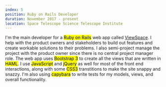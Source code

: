 ```yaml
---
index: 5
position: Ruby on Rails Developer
duration: November 2017 - present
location: Space Telescope Science Telescope Institute
---
```

I'm the main developer for a <mark>Ruby on Rails</mark> web app called <a href="https://viewspace.org">ViewSpace</a>. I help with the product owners and stakeholders to build out features and create workable solutions to their problems. I also semi-project manage the project with the product owner since there is no central project manager role. The web app uses <mark>Bootstrap 3</mark> to create all the views that are written in <mark>HAML</mark>. I use <mark>JavaScript</mark> and <mark>jQuery</mark> as well for most of the front end interactions, along with some <mark>CSS3</mark> transtitions to make the site snappy and snazzy. I'm also using <mark>capybara</mark> to write tests for my models, views, and overall functionality.